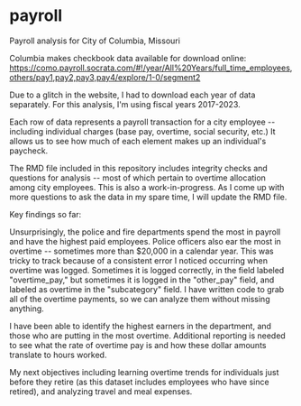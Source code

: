# payroll
Payroll analysis for City of Columbia, Missouri

Columbia makes checkbook data available for download online: https://como.payroll.socrata.com/#!/year/All%20Years/full_time_employees,others/pay1,pay2,pay3,pay4/explore/1-0/segment2

Due to a glitch in the website, I had to download each year of data separately. For this analysis, I'm using fiscal years 2017-2023.

Each row of data represents a payroll transaction for a city employee -- including individual charges (base pay, overtime, social security, etc.) It allows us to see how much of each element makes up an individual's paycheck. 

The RMD file included in this repository includes integrity checks and questions for analysis -- most of which pertain to overtime allocation among city employees. This is also a work-in-progress. As I come up with more questions to ask the data in my spare time, I will update the RMD file. 

Key findings so far:

Unsurprisingly, the police and fire departments spend the most in payroll and have the highest paid employees. Police officers also ear the most in overtime -- sometimes more than $20,000 in a calendar year. This was tricky to track because of a consistent error I noticed occurring when overtime was logged. Sometimes it is logged correctly, in the field labeled "overtime_pay," but sometimes it is logged in the "other_pay" field, and labeled as overtime in the "subcategory" field. I have written code to grab all of the overtime payments, so we can analyze them without missing anything. 

I have been able to identify the highest earners in the department, and those who are putting in the most overtime. Additional reporting is needed to see what the rate of overtime pay is and how these dollar amounts translate to hours worked.

My next objectives including learning overtime trends for individuals just before they retire (as this dataset includes employees who have since retired), and analyzing travel and meal expenses.
